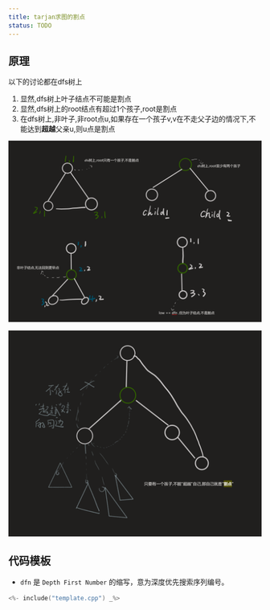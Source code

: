 ```yaml
---
title: tarjan求图的割点
status: TODO
---
```



## 原理

以下的讨论都在dfs树上

1. 显然,dfs树上叶子结点不可能是割点
2. 显然,dfs树上的root结点有超过1个孩子,root是割点
3. 在dfs树上,非叶子,非root点u,如果存在一个孩子v,v在不走父子边的情况下,不能达到**超越**父亲u,则u点是割点

![](./Snipaste_2023-06-19_12-27-04.png "1")

![](./Snipaste_2023-06-19_12-51-26.png "2")

## 代码模板


- `dfn` 是 `Depth First Number` 的缩写，意为深度优先搜索序列编号。

```cpp
<%- include("template.cpp") _%>
```
